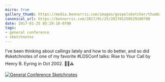 ```yaml
---
micro: true
gallery_thumb: https://media.bennorris.com/images/gospelsketcher/thumbs/oct-02-eyring.jpg
canonical_url: https://bennorris.com/2017/01/25/201701250529100700
date: 2017-01-25 05:29:10-0700
tags:
- general conference
- sketchnotes
---
```


I’ve been thinking about callings lately and how to do better, and so did #sketchnotes of one of my favorite #LDSConf talks: Rise to Your Call by Henry B. Eyring in Oct 2002. ✍🏼⛪️

[![General Conference Sketchnotes](https://media.bennorris.com/images/gospelsketcher/general-conference/oct-02-eyring.jpg)](https://media.bennorris.com/images/gospelsketcher/general-conference/oct-02-eyring.jpg)